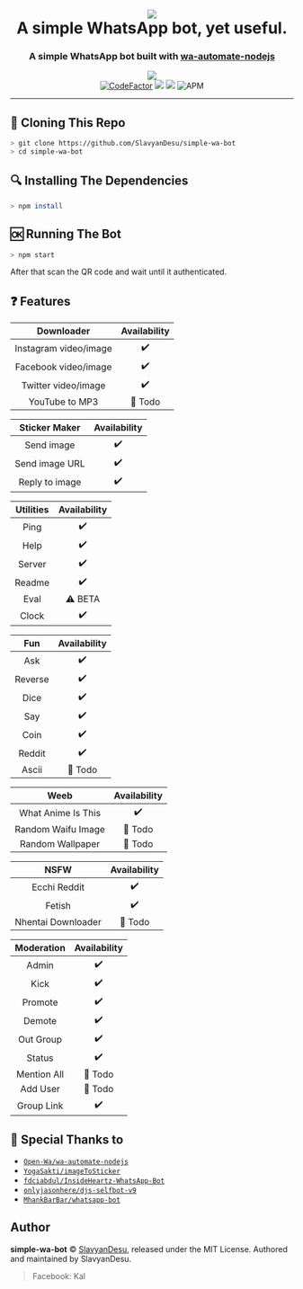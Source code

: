 <div align="center">
    <h1>
        <a href="https://github.com/SlavyanDesu/simple-wa-bot"><img src="https://images2.alphacoders.com/505/505658.png"></a>
    <br>
        A simple WhatsApp bot, yet useful.
    </h1>
    <h3>
        A simple WhatsApp bot built with <a href="https://github.com/open-wa/wa-automate-nodejs">wa-automate-nodejs</a>
    </h3>
    <img src="https://img.shields.io/badge/author-slavyandesu-green?logo=github&style=for-the-badge">
    <br>
    <a href="https://www.codefactor.io/repository/github/slavyandesu/simple-wa-bot"><img src="https://www.codefactor.io/repository/github/slavyandesu/simple-wa-bot/badge" alt="CodeFactor" /></a>
    <img src="https://camo.githubusercontent.com/4d098bb36bf96a8b9ec4821bec5866d86bca15b7/68747470733a2f2f696d672e736869656c64732e696f2f6e706d2f762f406f70656e2d77612f77612d6175746f6d6174652e7376673f636f6c6f723d677265656e">
    <img src="https://camo.githubusercontent.com/5c22deff6293ca12d3bc1159c6cc3a5cc9579550/68747470733a2f2f696d672e736869656c64732e696f2f6e6f64652f762f406f70656e2d77612f77612d6175746f6d617465">
    <img alt="APM" src="https://img.shields.io/apm/l/vim-mode">
</div>

---

## 📝 Cloning This Repo
```bash
> git clone https://github.com/SlavyanDesu/simple-wa-bot
> cd simple-wa-bot
```

## 🔍 Installing The Dependencies
```bash
> npm install
```

## 🆗 Running The Bot
```bash
> npm start
```
After that scan the QR code and wait until it authenticated.

## ❓ Features
|       Downloader      | Availability |
| :-------------------: | :----------: |
| Instagram video/image |      ✔️      |
| Facebook video/image  |      ✔️      |
| Twitter video/image   |      ✔️      |
| YouTube to MP3        |    📝 Todo   |

|  Sticker Maker  | Availability |
| :-------------: | :----------: |
| Send image      |      ✔️      |
| Send image URL  |      ✔️      |
| Reply to image  |      ✔️      |

|  Utilities  | Availability |
| :---------: | :----------: |
| Ping        |      ✔️      |
| Help        |      ✔️      |
| Server      |      ✔️      |
| Readme      |      ✔️      |
| Eval        |    ⚠️ BETA   |
| Clock       |      ✔️      |

|     Fun     | Availability |
| :---------: | :----------: |
| Ask         |      ✔️      |
| Reverse     |      ✔️      |
| Dice        |      ✔️      |
| Say         |      ✔️      |
| Coin        |      ✔️      |
| Reddit      |      ✔️      |
| Ascii       |    📝 Todo   |

|        Weeb        | Availability |
| :----------------: | :----------: |
| What Anime Is This |      ✔️      |
| Random Waifu Image |    📝 Todo   |
| Random Wallpaper   |    📝 Todo   |

|     NSFW           | Availability |
| :----------------: | :----------: |
| Ecchi Reddit       |      ✔️      |
| Fetish             |      ✔️      |
| Nhentai Downloader |    📝 Todo   |

|  Moderation  | Availability |
| :----------: | :----------: |
| Admin        |      ✔️      |
| Kick         |      ✔️      |
| Promote      |      ✔️      |
| Demote       |      ✔️      |
| Out Group    |      ✔️      |
| Status       |      ✔️      |
| Mention All  |    📝 Todo   |
| Add User     |    📝 Todo   |
| Group Link   |      ✔️      |

## 🙏 Special Thanks to
* [`Open-Wa/wa-automate-nodejs`](https://github.com/open-wa/wa-automate-nodejs)
* [`YogaSakti/imageToSticker`](https://github.com/YogaSakti/imageToSticker)
* [`fdciabdul/InsideHeartz-WhatsApp-Bot`](https://github.com/fdciabdul/InsideHeartz-WhatsApp-Bot)
* [`onlyjasonhere/djs-selfbot-v9`](https://github.com/onlyjasonhere/djs-selfbot-v9)
* [`MhankBarBar/whatsapp-bot`](https://github.com/MhankBarBar/whatsapp-bot)

## Author
**simple-wa-bot** © [SlavyanDesu](https://github.com/SlavyanDesu), released under the MIT License.
Authored and maintained by SlavyanDesu.

> Facebook: Kal
